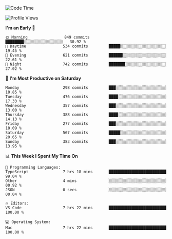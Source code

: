 <!--START_SECTION:waka-->
![Code Time](http://img.shields.io/badge/Code%20Time-1%2C873%20hrs%2042%20mins-blue)

![Profile Views](http://img.shields.io/badge/Profile%20Views-12-blue)

**I'm an Early 🐤** 

```text
🌞 Morning                849 commits         ████████░░░░░░░░░░░░░░░░░   30.92 % 
🌆 Daytime                534 commits         █████░░░░░░░░░░░░░░░░░░░░   19.45 % 
🌃 Evening                621 commits         ██████░░░░░░░░░░░░░░░░░░░   22.61 % 
🌙 Night                  742 commits         ███████░░░░░░░░░░░░░░░░░░   27.02 % 
```
📅 **I'm Most Productive on Saturday** 

```text
Monday                   298 commits         ███░░░░░░░░░░░░░░░░░░░░░░   10.85 % 
Tuesday                  476 commits         ████░░░░░░░░░░░░░░░░░░░░░   17.33 % 
Wednesday                357 commits         ███░░░░░░░░░░░░░░░░░░░░░░   13.00 % 
Thursday                 388 commits         ████░░░░░░░░░░░░░░░░░░░░░   14.13 % 
Friday                   277 commits         ███░░░░░░░░░░░░░░░░░░░░░░   10.09 % 
Saturday                 567 commits         █████░░░░░░░░░░░░░░░░░░░░   20.65 % 
Sunday                   383 commits         ███░░░░░░░░░░░░░░░░░░░░░░   13.95 % 
```


📊 **This Week I Spent My Time On** 

```text
💬 Programming Languages: 
TypeScript               7 hrs 18 mins       █████████████████████████   99.04 % 
Other                    4 mins              ░░░░░░░░░░░░░░░░░░░░░░░░░   00.92 % 
JSON                     0 secs              ░░░░░░░░░░░░░░░░░░░░░░░░░   00.04 % 

🔥 Editors: 
VS Code                  7 hrs 22 mins       █████████████████████████   100.00 % 

💻 Operating System: 
Mac                      7 hrs 22 mins       █████████████████████████   100.00 % 
```


<!--END_SECTION:waka-->
